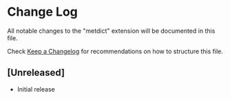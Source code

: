 # Change Log

All notable changes to the "metdict" extension will be documented in this file.

Check [Keep a Changelog](http://keepachangelog.com/) for recommendations on how to structure this file.

## [Unreleased]

- Initial release